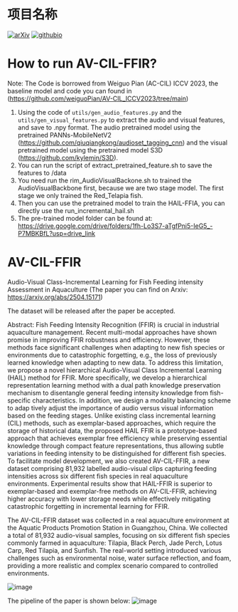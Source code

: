 # 项目名称
[![arXiv](https://img.shields.io/badge/arXiv-Paper-<COLOR>.svg)](https://arxiv.org/abs/2504.15171)  [![githubio](https://github.com/FishMaster93/AV-CIL-FFIR)](https://fishmaster93.github.io/UFFIA_demopage/)

# How to run AV-CIL-FFIR?

Note: The Code is borrowed from Weiguo Pian (AC-CIL) ICCV 2023, the baseline model and code you can found in (https://github.com/weiguoPian/AV-CIL_ICCV2023/tree/main)

1. Using the code of `utils/gen_audio_features.py` and the `utils/gen_visual_features.py` to extract the audio and visual features, and save to .npy format. The audio pretrained model using the pretrained PANNs-MobileNetV2 (https://github.com/qiuqiangkong/audioset_tagging_cnn) and the visual pretrained model using the pretrained model S3D (https://github.com/kylemin/S3D).
2. You can run the script of extract_pretrained_feature.sh to save the features to /data
3. You need run the rim_AudioVisualBackone.sh to trained the AudioVisualBackbone first, because we are two stage model. The first stage we only trained the Red_Telapia fish.
4. Then you can use the pretrained model to train the HAIL-FFIA, you can directly use the run_incremental_hail.sh
6. The pre-trained model folder can be found at: https://drive.google.com/drive/folders/1fh-Lo3S7-aTgfPni5-IeG5_-P7MBKBfL?usp=drive_link


# AV-CIL-FFIR
Audio-Visual Class-Incremental Learning for Fish Feeding intensity Assessment in Aquaculture (The paper you can find on Arxiv: https://arxiv.org/abs/2504.15171)

The dataset will be released after the paper be accepted.


Abstract: Fish Feeding Intensity Recognition (FFIR) is crucial in industrial aquaculture management. Recent multi-modal approaches have shown promise in improving FFIR robustness and efficiency. However, these methods face significant challenges when adapting to new fish species or environments due to catastrophic forgetting, e.g., the loss of previously learned knowledge when adapting to new data. To address this limitation, we propose a novel hierarchical Audio-Visual Class Incremental Learning (HAIL) method for FFIR. More specifically, we develop a hierarchical representation learning method with a dual path knowledge preservation mechanism to disentangle general feeding intensity knowledge from fish-specific characteristics. In addition, we design a modality balancing scheme to adap tively adjust the importance of audio versus visual information based on the feeding stages. Unlike existing class incremental learning (CIL) methods, such as exemplar-based approaches, which require the storage of historical data, the proposed HAIL FFIR is a prototype-based approach that achieves exemplar free efficiency while preserving essential knowledge through compact feature representations, thus allowing subtle variations in feeding intensity to be distinguished for different fish species. To facilitate model development, we also created AV-CIL-FFIR, a new dataset comprising 81,932 labelled audio-visual clips capturing feeding intensities across six different fish species in real aquaculture environments. Experimental results show that HAIL-FFIR is superior to exemplar-based and exemplar-free methods on AV-CIL-FFIR, achieving higher accuracy with lower storage needs while effectively mitigating catastrophic forgetting in incremental learning for FFIR.


The AV-CIL-FFIR dataset was collected in a real aquaculture environment at the Aquatic Products Promotion Station in Guangzhou, China. We collected a total of 81,932 audio-visual samples, focusing on six different fish species commonly farmed in aquaculture: Tilapia, Black Perch, Jade Perch, Lotus Carp, Red Tilapia, and Sunfish. The real-world setting introduced various challenges such as environmental noise, water surface reflection, and foam, providing a more realistic and complex scenario compared to controlled environments.
 
![image](https://github.com/FishMaster93/AV-CIL-FFIR/images/CIL_dataset.png) 


The pipeline of the paper is shown below:
![image](https://github.com/FishMaster93/AV-CIL-FFIR/images/framework.png) 
